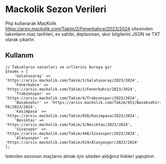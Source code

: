 # Mackolik Sezon Verileri

Php kullanarak MaçKolik https://arsiv.mackolik.com/Takim/2/Fenerbahce/2023/2024 sitesinden takımların maç tarihleri, ev sahibi, deplasman, skor bilgilerini JSON ve TXT olarak çıkartır.





## Kullanım

```j<?php
// Takımların sezonları ve urllerini buraya gir
$teams = [
    'Galatasaray' => 'https://arsiv.mackolik.com/Takim/1/Galatasaray/2023/2024',
    'Fenerbahce' => 'https://arsiv.mackolik.com/Takim/2/Fenerbahce/2023/2024',
    'Trabzonspor' => 'https://arsiv.mackolik.com/Takim/4/Trabzonspor/2023/2024',
    'Basaksehir' => 'https://arsiv.mackolik.com/Takim/451/Basaksehir-FK/2023/2024',
    'Kasimpasa' => 'https://arsiv.mackolik.com/Takim/656/Kasimpasa/2023/2024',
    'Besiktas' => 'https://arsiv.mackolik.com/Takim/3/Besiktas/2023/2024',
    'Sivasspor' => 'https://arsiv.mackolik.com/Takim/446/Sivasspor/2023/2024',
    'Alanyaspor' => 'https://arsiv.mackolik.com/Takim/619/Alanyaspor/2023/2024'
];

```
İstenilen sezonun maçlarını almak için siteden aldığınız linkleri yapıştırın


